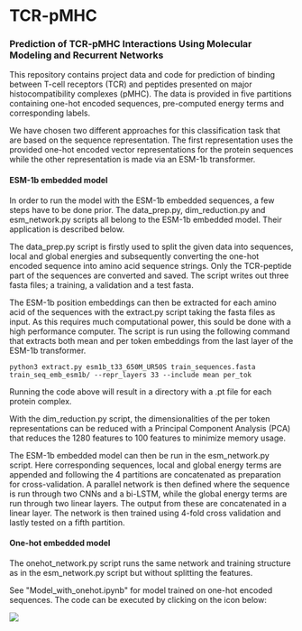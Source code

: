# TCR-pMHC
### Prediction of TCR-pMHC Interactions Using Molecular Modeling and Recurrent Networks

This repository contains project data and code for prediction of binding between T-cell receptors (TCR) and peptides presented on major histocompatibility complexes (pMHC). The data is provided in five partitions containing one-hot encoded sequences, pre-computed energy terms and corresponding labels.

We have chosen two different approaches for this classification task that are based on the sequence representation. The first representation uses the provided one-hot encoded vector representations for the protein sequences while the other representation is made via an ESM-1b transformer. 

#### ESM-1b embedded model 
In order to run the model with the ESM-1b embedded sequences, a few steps have to be done prior. The data_prep.py, dim_reduction.py and esm_network.py scripts all belong to the ESM-1b embedded model. Their application is described below.

The data_prep.py script is firstly used to split the given data into sequences, local and global energies and subsequently converting the one-hot encoded sequence into amino acid sequence strings. Only the TCR-peptide part of the sequences are converted and saved. The script writes out three fasta files; a training, a validation and a test fasta.

The ESM-1b position embeddings can then be extracted for each amino acid of the sequences with the extract.py script taking the fasta files as input. As this requires much computational power, this sould be done with a high performance computer. The script is run using the following command that extracts both mean and per token embeddings from the last layer of the ESM-1b transformer. 

```
python3 extract.py esm1b_t33_650M_UR50S train_sequences.fasta train_seq_emb_esm1b/ --repr_layers 33 --include mean per_tok
```
Running the code above will result in a directory with a .pt file for each protein complex. 

With the dim_reduction.py script, the dimensionalities of the per token representations can be reduced with a Principal Component Analysis (PCA) that reduces the 1280 features to 100 features to minimize memory usage.

The ESM-1b embedded model can then be run in the esm_network.py script. Here corresponding sequences, local and global energy terms are appended and following the 4 partitions are concatenated as preparation for cross-validation. A parallel network is then defined where the sequence is run through two CNNs and a bi-LSTM, while the global energy terms are run through two linear layers. The output from these are concatenated in a linear layer. The network is then trained using 4-fold cross validation and lastly tested on a fifth partition. 


#### One-hot embedded model 
The onehot_network.py script runs the same network and training structure as in the esm_network.py script but without splitting the features. 

See "Model_with_onehot.ipynb" for model trained on one-hot encoded sequences. The code can be executed by clicking on the icon below:

[<img src="https://colab.research.google.com/assets/colab-badge.svg">](https://colab.research.google.com/github/JulieMariaJ/TCR-pMHC/blob/main/Model_with_onehot.ipynb)
